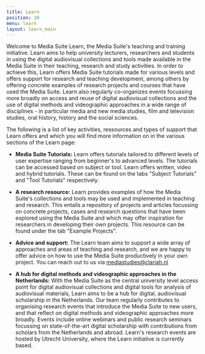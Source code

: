 ```yaml
---
title: Learn
position: 20
menu: learn
layout: learn_main
---
```


Welcome to Media Suite Learn, the Media Suite's teaching and training initiative. Learn aims to help university lecturers, researchers and students in using the digital audiovisual collections and tools made available in the Media Suite in their teaching, research and study activities. In order to achieve this, Learn offers Media Suite tutorials made for various levels and offers support for research and teaching development, among others by offering concrete examples of research projects and courses that have used the Media Suite. Learn also regularly co-organizes events focussing more broadly on access and reuse of digital audiovisual collections and the use of digital methods and videographic approaches in a wide range of disciplines - in particular media and new media studies, film and television studies, oral history, history and the social sciences.

The following is a list of key activities, ressources and types of support that Learn offers and which you will find more information on in the various sections of the Learn page:

* **Media Suite Tutorials:** Learn offers tutorials tailored to different levels of user expertise ranging from beginner's to advanced levels. The tutorials can be accessed based on subject or tool. Learn offers written, video and hybrid tutorials. These can be found on the tabs "Subject Tutorials" and "Tool Tutorials" respectively.

* **A research resource:** Learn provides examples of how the Media Suite's collections and tools may be used and implemented in teaching and research. This entails a repository of projects and articles focussing on concrete projects, cases and research questions that have been explored using the Media Suite and which may offer inspiration for researchers in developing their own projects. This resource can be found under the tab "Example Projects".

* **Advice and support:** The Learn team aims to support a wide array of approaches and areas of teaching and research, and we are happy to offer advice on how to use the Media Suite productively in your own project. You can reach out to us via [mediastudies@clariah.nl](mailto:mediastudies@clariah.nl)

* **A hub for digital methods and videographic approaches in the Netherlands:** With the Media Suite as the central university level access point for digital audiovisual collections and digital tools for analysis of audiovisual materials, Learn aims to be a hub for digital, audiovisual scholarship in the Netherlands. Our team regularly contributes to organising research events that introduce the Media Suite to new users, and that reflect on digital methods and videographic approaches more broadly. Events include online webinars and public research seminars focussing on state-of-the-art digital scholarship with contributions from scholars from the Netherlands and abroad. Learn's research events are hosted by Utrecht University, where the Learn initiative is currently based.